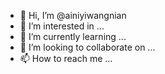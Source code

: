 - 👋 Hi, I’m @ainiyiwangnian
- 👀 I’m interested in ...
- 🌱 I’m currently learning ...
- 💞️ I’m looking to collaborate on ...
- 📫 How to reach me ...

<!---
ainiyiwangnian/ainiyiwangnian is a ✨ special ✨ repository because its `README.md` (this file) appears on your GitHub profile.
You can click the Preview link to take a look at your changes.
--->
